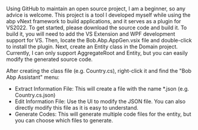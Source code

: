 Using GitHub to maintain an open source project, I am a beginner, so any advice is welcome. 
This project is a tool I developed myself while using the abp vNext framework to build applications, and it serves as a plugin for VS2022.
To get started, please download the source code and build it. To build it, you will need to add the VS Extension and WPF development support for VS. 
Then, locate the Bob.Abp.AppGen.vsix file and double-click to install the plugin.
Next, create an Entity class in the Domain project. Currently, I can only support AggregateRoot<Guid> and Entity<Guid>, but you can easily modify the generated source code.

After creating the class file (e.g. Country.cs), right-click it and find the "Bob Abp Assistant" menu:
- Extract Information File: This will create a file with the name *.json (e.g. Country.cs.json)
- Edit Information File: Use the UI to modify the JSON file. You can also directly modify this file as it is easy to understand.
- Generate Codes: This will generate multiple code files for the entity, but you can choose which files to generate.
